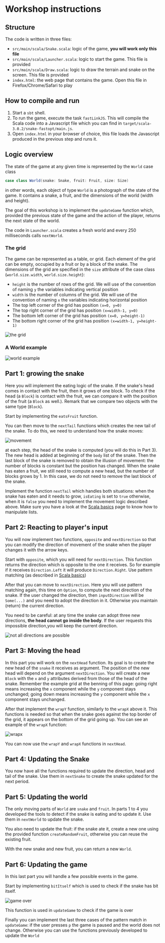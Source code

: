 # Workshop instructions

## Structure

The code is written in three files:

 - `src/main/scala/Snake.scala`: logic of the game, **you will work only this file**
 - `src/main/scala/Launcher.scala`: logic to start the game. This file is provided
 - `src/main/scala/Draw.scala`: logic to draw the terrain and snake on the screen. This file is provided
 - `index.html`: the web page that contains the game. Open this file in Firefox/Chrome/Safari to play

## How to compile and run

 1. Start a `sbt` shell. 
 2. To run the game, execute the task `fastLinkJS`. This will compile the Scala code into a Javascript file which you can find in `target/scala-3.0.2/snake-fastopt/main.js`.
 3. Open `index.html` in your browser of choice, this file loads the Javascript produced in the previous step and runs it.

## Logic overview

The state of the game at any given time is represented by the `World` case class

```scala
case class World(snake: Snake, fruit: Fruit, size: Size)
```

in other words, each object of type `World` is a photograph of the state of the
game. It contains a snake, a fruit, and the dimensions of the world (width and
height).

The goal of this workshop is to implement the `updateGame` function which,
provided the previous state of the game and the action of the player, returns
the next state of the world.

The code in `Launcher.scala` creates a fresh world and every 250 milliseconds
calls `nextWorld`.

### The grid

The game can be represented as a table, or grid. Each element of the grid can be
empty, occupied by a fruit or by a block of the snake.  The dimensions of the
grid are specified in the `size` attribute of the case class
(`world.size.width`, `world.size.height`):

 - `height` is the number of rows of the grid. We will use of the convention of naming `y` the variables indicating vertical position
 - `width` is the number of columns of the grid. We will use of the convention of naming `x` the variables indicating horizontal position
 - The top left corner of the grid has position `(x=0, y=0)`
 - The top right corner of the grid has position `(x=width-1, y=0)`
 - The bottom left corner of the grid has position `(x=0, y=height-1)`
 - The bottom right corner of the grid has position `(x=width-1, y=height-1)`

![the grid](/img/snake/grid.png)

### A World example

![world example](/img/snake/worldexample.png)

## Part 1: growing the snake

Here you will implement the eating logic of the snake.  If the snake's head
comes in contact with the fruit, then it grows of one block.  To check if the
head (a `Block`) is contact with the fruit, we can compare it with the position
of the fruit (a `Block` as well.).  Remark that we compare two objects with the
same type (`Block`).

Start by implementing the `eatsFruit` function.

You can then move to the `nextTail` functions which creates the new tail of the snake.
To do this, we need to understand how the snake moves:

![movement](/img/snake/movement.png)

at each step, the head of the snake is computed (you will do this in Part 3).
The new head is added at beginning of the `body` list of the snake.  Then the
last block of the snake is removed to obtain the illusion of movement: the
number of blocks is constant but the position has changed. When the snake has
eaten a fruit, we still need to compute a new head, but the number of blocks
grows by 1. In this case, we do not need to remove the last block of the snake.

Implement the function `nextTail` which handles both situations: when the snake
has eaten and it needs to grow, `isEating` is set to `true` otherwise, when it
is `false` you need to implement the movement logic described above. Make sure
you have a look at the [Scala basics] page to know how to manipulate lists.

## Part 2: Reacting to player's input

You will now implement two functions, `opposite` and `nextDirection` so that you
can modify the direction of movement of the snake when the player changes it
with the arrow keys.

Start with `opposite`, which you will need for `nextDirection`. This function
returns the direction which is opposite to the one it receives. So for example
if it receives `Direction.Left` it will produce `Direction.Right`.  Use pattern
matching (as described in [Scala basics])

After that you can move to `nextDirection`. Here you will use pattern matching again,
this time on `Option`, to compute the next direction of the snake.
If the user changed the direction, then `inputDirection` will be `Some(...)` and you need
to adopt the direction in it. Otherwise you maintain (return) the current direction.

You need to be careful: at any time the snake can adopt three new directions,
**the head cannot go inside the body**. If the user requests this impossible
direction,you will keep the current direction.

![not all directions are possible](/img/snake/nextdirection.png)

## Part 3: Moving the head

In this part you will work on the `nextHead` function. Its goal is to create the
new head of the `snake` it receives as argument. The position of the new head
will depend on the argument `nextDirection`. You will create a new `Block` with
the `x` and `y` attributes derived from those of the head of the snake.
Remember the example grid at the benning of this page: going right means
increasing the `x` component while the `y` component stays unchanged; going down
means increasing the `y` component while the `x` component stays unchanged.

After that implement the `wrapY` function, similarly to the `wrapX` above it.
This functions is needed so that when the snake goes against the top border of
the grid, it appears on the bottom of the grid going up.  You can see an example
of the `wrapX` function:


![wrapx](/img/snake/wrapx.png)

You can now use the `wrapY` and `wrapX` functions in `nextHead`.

[Scala basics]: ../scala-basics.md

## Part 4: Updating the Snake

You now have all the functions required to update the direction, head and tail
of the snake.  Use them in `nextSnake` to create the snake updated for the next
period.

## Part 5: Updating the world

The only moving parts of `World` are `snake` and `fruit`. In parts 1 to 4 you
developed the tools to detect if the snake is eating and to update it.  Use them
in `nextWorld` to update the snake.

You also need to update the fruit: if the snake ate it, create a new one using
the provided function `createRandomFruit`, otherwise you can reuse the existing
fruit.

With the new snake and new fruit, you can return a new `World`.

## Part 6: Updating the game

In this last part you will handle a few possible events in the game.

Start by implementing `bitItself` which is used to check if the snake has bit
itself.

![game over](/img/snake/bititself.png)

This function is used in `updateGame` to check if the game is over

Finally you can implement the last three cases of the pattern match in
`updateGame`: if the user presses `p` the game is paused and the world does not
change.  Otherwise you can use the functions previously developed to update the
`World`

